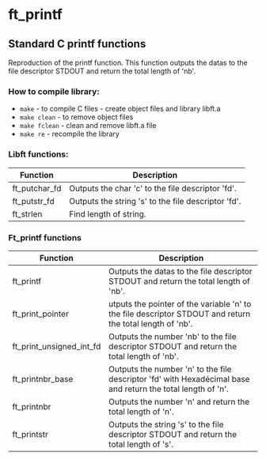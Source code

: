 # ft_printf
## Standard C printf functions
Reproduction of the printf function.
This function outputs the datas to the file descriptor STDOUT and return the total length of 'nb'.

### How to compile library:
* `make` - to compile C files - create object files and library libft.a<br/>
* `make clean` - to remove object files<br/>
* `make fclean` - clean and remove libft.a file<br/>
* `make re` - recompile the library<br/>

### Libft functions:

| Function      | Description                                                                           |
| ------------- | --------------------------------------------------------------------------------------| 
| ft_putchar_fd | Outputs the char 'c' to the file descriptor 'fd'. |
| ft_putstr_fd  | Outputs the string 's' to the file descriptor 'fd'. |
| ft_strlen | Find length of string. |

### Ft_printf functions

| Function      | Description                                                                           |
| ------------- | --------------------------------------------------------------------------------------| 
| ft_printf | Outputs the datas to the file descriptor STDOUT and return the total length of 'nb'. |
| ft_print_pointer | utputs the pointer of the variable 'n' to the file descriptor STDOUT and return the total length of 'nb'. |
| ft_print_unsigned_int_fd | Outputs the number 'nb' to the file descriptor STDOUT and return the total length of 'nb'. |
| ft_printnbr_base | Outputs the number 'n' to the file descriptor 'fd' with Hexadécimal base and return the total length of 'n'. |
| ft_printnbr | Outputs the number 'n' and return the total length of 'n'. |
| ft_printstr | Outputs the string 's' to the file descriptor STDOUT and return the total length of 's'. |